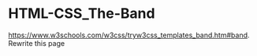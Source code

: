 # HTML-CSS_The-Band
https://www.w3schools.com/w3css/tryw3css_templates_band.htm#band. Rewrite this page
